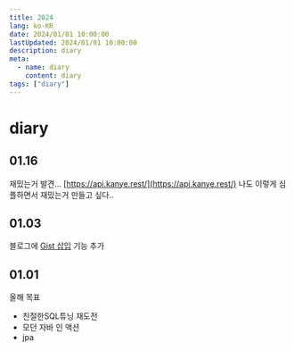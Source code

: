 ```yaml
---
title: 2024
lang: ko-KR
date: 2024/01/01 10:00:00
lastUpdated: 2024/01/01 10:00:00
description: diary
meta:
  - name: diary
    content: diary
tags: ["diary"]
---
```


# diary

## 01.16

재밌는거 발견...
[https://api.kanye.rest/](https://api.kanye.rest/)
나도 이렇게 심플하면서 재밌는거 만들고 싶다..

## 01.03

블로그에 [Gist 삽입](/posts/2024/vuepressGist.md) 기능 추가

## 01.01

올해 목표

- 친절한SQL튜닝 재도전
- 모던 자바 인 액션
- jpa
